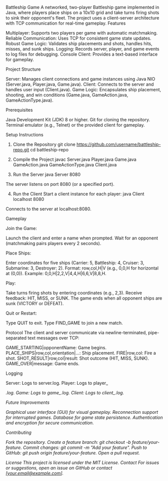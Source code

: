 Battleship Game
A networked, two-player Battleship game implemented in Java, where players place ships on a 10x10 grid and take turns firing shots to sink their opponent's fleet. The project uses a client-server architecture with TCP communication for real-time gameplay.
Features

Multiplayer: Supports two players per game with automatic matchmaking.
Reliable Communication: Uses TCP for consistent game state updates.
Robust Game Logic: Validates ship placements and shots, handles hits, misses, and sunk ships.
Logging: Records server, player, and game events to log files for debugging.
Console Client: Provides a text-based interface for gameplay.

Project Structure

Server: Manages client connections and game instances using Java NIO (Server.java, Player.java, Game.java).
Client: Connects to the server and handles user input (Client.java).
Game Logic: Encapsulates ship placement, shooting, and win conditions (Game.java, GameAction.java, GameActionType.java).

Prerequisites

Java Development Kit (JDK) 8 or higher.
Git for cloning the repository.
Terminal emulator (e.g., Telnet) or the provided client for gameplay.

Setup Instructions
1. Clone the Repository
git clone https://github.com/username/battleship-repo.git
cd battleship-repo

2. Compile the Project
javac Server.java Player.java Game.java GameAction.java GameActionType.java Client.java

3. Run the Server
java Server 8080


The server listens on port 8080 (or a specified port).

4. Run the Client
Start a client instance for each player:
java Client localhost 8080


Connects to the server at localhost:8080.

Gameplay

Join the Game:

Launch the client and enter a name when prompted.
Wait for an opponent (matchmaking pairs players every 2 seconds).


Place Ships:

Enter coordinates for five ships (Carrier: 5, Battleship: 4, Cruiser: 3, Submarine: 3, Destroyer: 2).
Format: row,col,H|V (e.g., 0,0,H for horizontal at (0,0)).
Example: 0,0,H|2,2,V|4,4,H|6,6,V|8,8,H.


Play:

Take turns firing shots by entering coordinates (e.g., 2,3).
Receive feedback: HIT, MISS, or SUNK.
The game ends when all opponent ships are sunk (VICTORY or DEFEAT).


Quit or Restart:

Type QUIT to exit.
Type FIND_GAME to join a new match.



Protocol
The client and server communicate via newline-terminated, pipe-separated text messages over TCP:

GAME_STARTING|opponentName: Game begins.
PLACE_SHIPS|row,col,orientation|...: Ship placement.
FIRE|row,col: Fire a shot.
SHOT_RESULT|row,col|result: Shot outcome (HIT, MISS, SUNK).
GAME_OVER|message: Game ends.

Logging

Server: Logs to server.log.
Player: Logs to player_<address>.log.
Game: Logs to game_<gameId>.log.
Client: Logs to client_<timestamp>.log.

Future Improvements

Graphical user interface (GUI) for visual gameplay.
Reconnection support for interrupted games.
Database for game state persistence.
Authentication and encryption for secure communication.

Contributing

Fork the repository.
Create a feature branch: git checkout -b feature/your-feature.
Commit changes: git commit -m "Add your feature".
Push to GitHub: git push origin feature/your-feature.
Open a pull request.

License
This project is licensed under the MIT License.
Contact
For issues or suggestions, open an issue on GitHub or contact [your.email@example.com].
